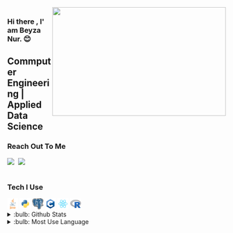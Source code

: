 <img src="https://media.giphy.com/media/usXZmmgP9Z7kf39fnq/giphy.gif" align="right"  width="400" height="250">

### Hi there , I' am Beyza Nur. :blush:

## Commputer Engineering | Applied Data Science

### Reach Out To Me

[<img  width="25" src="https://unpkg.com/simple-icons@v9/icons/linkedin.svg" align="left" />][Linkedin]

[<img  width="25" src="https://unpkg.com/simple-icons@v9/icons/instagram.svg" align="left" />][Instagram]

<br />
<br />

### Tech I Use

<img src="https://raw.githubusercontent.com/github/explore/5b3600551e122a3277c2c5368af2ad5725ffa9a1/topics/java/java.png" width="25" height="25">
<img src="https://raw.githubusercontent.com/github/explore/80688e429a7d4ef2fca1e82350fe8e3517d3494d/topics/python/python.png" width="25" height="25">
<img src="https://raw.githubusercontent.com/github/explore/80688e429a7d4ef2fca1e82350fe8e3517d3494d/topics/postgresql/postgresql.png" width="25" height="25">
<img src="https://raw.githubusercontent.com/github/explore/f3e22f0dca2be955676bc70d6214b95b13354ee8/topics/c/c.png" width="25" height="25">
<img src="https://raw.githubusercontent.com/github/explore/80688e429a7d4ef2fca1e82350fe8e3517d3494d/topics/react/react.png" width="25" height="25">
<img src="https://raw.githubusercontent.com/github/explore/80688e429a7d4ef2fca1e82350fe8e3517d3494d/topics/r/r.png" width="25" height="25">

<br />

<details>
<summary>:bulb: Github Stats</summary>
<img src="https://github-readme-stats.vercel.app/api?username=beyzaelaslan&show_icons=true&theme=radical">
</details>

<details>
<summary>:bulb: Most Use Language</summary>
<img src="https://github-readme-stats.vercel.app/api/top-langs/?username=beyzaelaslan&hide_progress=true">
</details>




[Linkedin]:https://www.linkedin.com/in/beyza-nur-elaslan-093858240/

[Instagram]:https://www.instagram.com/beyzaelasln/


